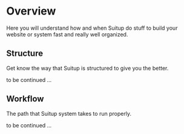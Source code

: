 # Overview

Here you will understand how and when Suitup do stuff
to build your website or system fast and really well
organized.

## Structure

Get know the way that Suitup is structured to give you
the better.

to be continued ...

## Workflow

The path that Suitup system takes to run properly.

to be continued ...
